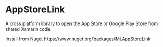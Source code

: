 # AppStoreLink
A cross platform library to open the App Store or Google Play Store from shared Xamarin code.

Install from Nuget https://www.nuget.org/packages/Mj.AppStoreLink

